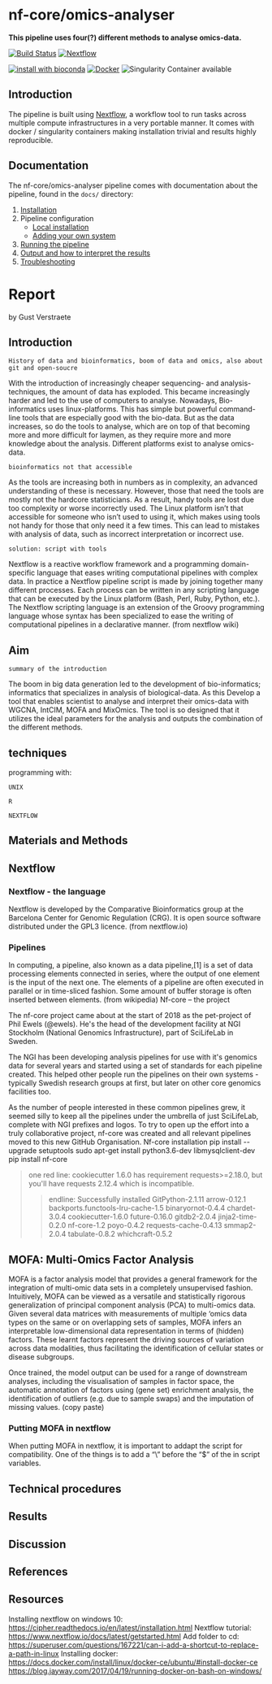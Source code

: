 # nf-core/omics-analyser
**This pipeline uses four(?) different methods to analyse omics-data.**

[![Build Status](https://travis-ci.org/nf-core/omics-analyser.svg?branch=master)](https://travis-ci.org/nf-core/omics-analyser)
[![Nextflow](https://img.shields.io/badge/nextflow-%E2%89%A50.32.0-brightgreen.svg)](https://www.nextflow.io/)

[![install with bioconda](https://img.shields.io/badge/install%20with-bioconda-brightgreen.svg)](http://bioconda.github.io/)
[![Docker](https://img.shields.io/docker/automated/nfcore/omics-analyser.svg)](https://hub.docker.com/r/nfcore/omics-analyser)
![Singularity Container available](
https://img.shields.io/badge/singularity-available-7E4C74.svg)

## Introduction
The pipeline is built using [Nextflow](https://www.nextflow.io), a workflow tool to run tasks across multiple compute infrastructures in a very portable manner. It comes with docker / singularity containers making installation trivial and results highly reproducible.


## Documentation
The nf-core/omics-analyser pipeline comes with documentation about the pipeline, found in the `docs/` directory:

1. [Installation](docs/installation.md)
2. Pipeline configuration
    * [Local installation](docs/configuration/local.md)
    * [Adding your own system](docs/configuration/adding_your_own.md)
3. [Running the pipeline](docs/usage.md)
4. [Output and how to interpret the results](docs/output.md)
5. [Troubleshooting](docs/troubleshooting.md)


# Report
by Gust Verstraete

## Introduction

	History of data and bioinformatics, boom of data and omics, also about git and open-soucre
With the introduction of increasingly cheaper sequencing- and analysis-techniques, the amount of data has exploded. This became increasingly harder and led to the use of computers to analyse. Nowadays, Bio-informatics uses linux-platforms. This has simple but powerful command-line tools that are especially good with the bio-data. But as the data increases, so do the tools to analyse, which are on top of that becoming more and more difficult for laymen, as they require more and more knowledge about the analysis.
Different platforms exist to analyse omics-data. 
    
	bioinformatics not that accessible
As the tools are increasing both in numbers as in complexity, an advanced understanding of these is necessary. However, those that need the tools are mostly not the hardcore statisticians. As a result, handy tools are lost due too complexity or worse incorrectly used.
The Linux platform isn’t that accessible for someone who isn’t used to using it, which makes using tools not handy for those that only need it a few times. This can lead to mistakes with analysis of data, such as incorrect interpretation or incorrect use.

	solution: script with tools
Nextflow is a reactive workflow framework and a programming domain-specific language that eases writing computational pipelines with complex data. In practice a Nextflow pipeline script is made by joining together many different processes. Each process can be written in any scripting language that can be executed by the Linux platform (Bash, Perl, Ruby, Python, etc.). The Nextflow scripting language is an extension of the Groovy programming language whose syntax has been specialized to ease the writing of computational pipelines in a declarative manner. (from nextflow wiki)


## Aim

	summary of the introduction
The boom in big data generation led to the development of bio-informatics; informatics that specializes in analysis of biological-data.
As this 
Develop a tool that enables scientist to analyse and interpret their omics-data with WGCNA, IntCIM, MOFA and MixOmics. The tool is so designed that it utilizes the ideal parameters for the analysis and outputs the combination of the different methods.

## techniques

programming with:

	UNIX

	R

	NEXTFLOW


## Materials and Methods
 

## Nextflow

### Nextflow - the language

Nextflow is developed by the Comparative Bioinformatics group at the Barcelona Center for Genomic Regulation (CRG). It is open source software distributed under the GPL3 licence. (from nextflow.io)

### Pipelines
In computing, a pipeline, also known as a data pipeline,[1] is a set of data processing elements connected in series, where the output of one element is the input of the next one. The elements of a pipeline are often executed in parallel or in time-sliced fashion. Some amount of buffer storage is often inserted between elements. (from wikipedia)
Nf-core – the project


The nf-core project came about at the start of 2018 as the pet-project of Phil Ewels (@ewels). He's the head of the development facility at NGI Stockholm (National Genomics Infrastructure), part of SciLifeLab in Sweden.

The NGI has been developing analysis pipelines for use with it's genomics data for several years and started using a set of standards for each pipeline created. This helped other people run the pipelines on their own systems - typically Swedish research groups at first, but later on other core genomics facilities too.

As the number of people interested in these common pipelines grew, it seemed silly to keep all the pipelines under the umbrella of just SciLifeLab, complete with NGI prefixes and logos. To try to open up the effort into a truly collaborative project, nf-core was created and all relevant pipelines moved to this new GitHub Organisation.
Nf-core installation
pip install --upgrade setuptools
sudo apt-get install python3.6-dev libmysqlclient-dev
 pip install nf-core
 
> one red line: cookiecutter 1.6.0 has requirement requests>=2.18.0, but you'll have requests 2.12.4 which is incompatible.
>> endline: Successfully installed GitPython-2.1.11 arrow-0.12.1 backports.functools-lru-cache-1.5 binaryornot-0.4.4 chardet-3.0.4 cookiecutter-1.6.0 future-0.16.0 gitdb2-2.0.4 jinja2-time-0.2.0 nf-core-1.2 poyo-0.4.2 requests-cache-0.4.13 smmap2-2.0.4 tabulate-0.8.2 whichcraft-0.5.2


## MOFA: Multi-Omics Factor Analysis

MOFA is a factor analysis model that provides a general framework for the integration of multi-omic data sets in a completely unsupervised fashion.
Intuitively, MOFA can be viewed as a versatile and statistically rigorous generalization of principal component analysis (PCA) to multi-omics data. Given several data matrices with measurements of multiple ‘omics data types on the same or on overlapping sets of samples, MOFA infers an interpretable low-dimensional data representation in terms of (hidden) factors. These learnt factors represent the driving sources of variation across data modalities, thus facilitating the identification of cellular states or disease subgroups.

Once trained, the model output can be used for a range of downstream analyses, including the visualisation of samples in factor space, the automatic annotation of factors using (gene set) enrichment analysis, the identification of outliers (e.g. due to sample swaps) and the imputation of missing values. (copy paste)

### Putting MOFA in nextflow

When putting MOFA in nextflow, it is important to addapt the script for compatibility. One of the things is to add a “\” before the “$” of the in script variables.

## Technical procedures

## Results

## Discussion

## References

## Resources
Installing nextflow on windows 10: https://cipher.readthedocs.io/en/latest/installation.html
Nextflow tutorial: https://www.nextflow.io/docs/latest/getstarted.html
Add folder to cd: https://superuser.com/questions/167221/can-i-add-a-shortcut-to-replace-a-path-in-linux
Installing docker: https://docs.docker.com/install/linux/docker-ce/ubuntu/#install-docker-ce
https://blog.jayway.com/2017/04/19/running-docker-on-bash-on-windows/
